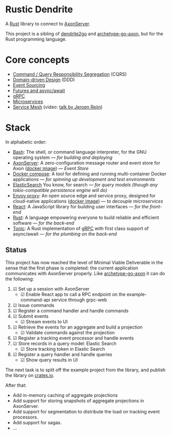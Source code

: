 # Rustic Dendrite

A [Rust](https://www.rust-lang.org) library to connect to [AxonServer](https://axoniq.io/product-overview/axon-server).

This project is a sibling of [dendrite2go](https://github.com/dendrite2go) and [archetype-go-axon](https://github.com/dendrite2go/archetype-go-axon), but for the Rust programming language.

# Core concepts

* [Command / Query Responsibility Segregation](http://codebetter.com/gregyoung/2010/02/16/cqrs-task-based-uis-event-sourcing-agh/) (CQRS)
* [Domain-driven Design](https://dddcommunity.org/learning-ddd/what_is_ddd/) (DDD)
* [Event Sourcing](https://axoniq.io/resources/event-sourcing)
* [Futures and async/await](https://rust-lang.github.io/async-book)
* [gRPC](https://grpc.io/)
* [Microservices](https://en.wikipedia.org/wiki/Microservices)
* [Service Mesh](https://buoyant.io/2017/04/25/whats-a-service-mesh-and-why-do-i-need-one/) (video: [talk by Jeroen Reijn](https://2019.jfall.nl/sessions/whats-a-service-mesh-and-why-do-i-need-one/))

# Stack

In alphabetic order:

* [Bash](https://www.gnu.org/software/bash/manual/bash.html): The shell, or command language interpreter, for the GNU operating system — _for building and deploying_
* [AxonServer](https://axoniq.io/product-overview/axon-server): A zero-configuration message router and event store for Axon ([docker image](https://hub.docker.com/r/axoniq/axonserver/)) — _Event Store_
* [Docker compose](https://docs.docker.com/compose/): A tool for defining and running multi-container Docker applications — _for spinning up development and test environments_
* [ElasticSearch](https://www.elastic.co/elasticsearch/) You know, for search — _for query models (though any tokio-compatible persistence engine will do)_
* [Envoy proxy](https://www.envoyproxy.io/): An open source edge and service proxy, designed for cloud-native applications ([docker image](https://hub.docker.com/u/envoyproxy/)) — _to decouple microservices_
* [React](https://reactjs.org/): A JavaScript library for building user interfaces — _for the front-end_
* [Rust](https://www.rust-lang.org): A language empowering everyone to build reliable and efficient software — _for the back-end_
* [Tonic](https://github.com/hyperium/tonic): A Rust implementation of [gRPC](https://grpc.io/) with first class support of async/await — _for the plumbing on the back-end_

## Status

This project has now reached the level of Minimal Viable Deliverable in the sense that the first phase is completed: the current application communicates with AxonServer properly. Like [archetype-go-axon](https://github.com/dendrite2go/archetype-go-axon) it can do the following:
1. ☑ Set up a session with AxonServer
   * ☑ Enable React app to call a RPC endpoint on the example-command-api service through grpc-web
2. ☑ Issue commands
3. ☑ Register a command handler and handle commands
4. ☑ Submit events
   * ☑ Stream events to UI
5. ☑ Retrieve the events for an aggregate and build a projection
   * ☑ Validate commands against the projection
6. ☑ Register a tracking event processor and handle events
7. ☑ Store records in a query model: Elastic Search
   * ☑ Store tracking token in Elastic Search
8. ☑ Register a query handler and handle queries
   * ☑ Show query results in UI

The next task is to split off the example project from the library, and publish the library on [crates.io](https://crates.io/).

After that:

* Add in-memory caching of aggregate projections
* Add support for storing snapshots of aggregate projections in AxonServer.
* Add support for segmentation to distribute the load on tracking event processors.
* Add support for sagas.
* ...

